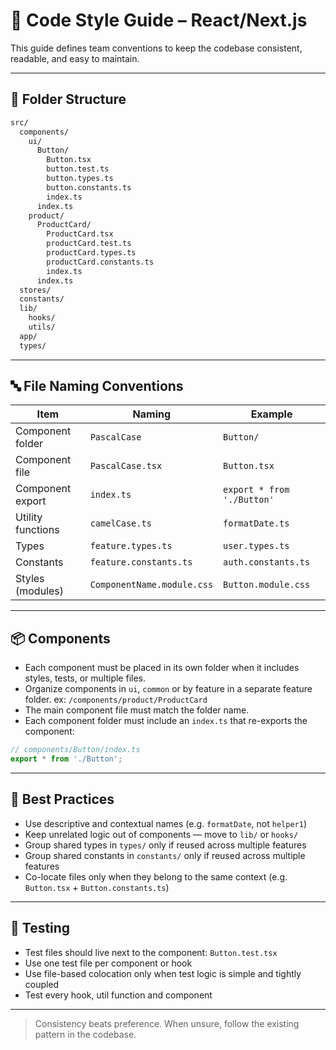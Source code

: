 # 📘 Code Style Guide – React/Next.js

This guide defines team conventions to keep the codebase consistent, readable, and easy to maintain.

---

## 📁 Folder Structure

```bash
src/
  components/
    ui/
      Button/
        Button.tsx
        button.test.ts
        button.types.ts
        button.constants.ts
        index.ts
      index.ts
    product/
      ProductCard/
        ProductCard.tsx
        productCard.test.ts
        productCard.types.ts
        productCard.constants.ts
        index.ts
      index.ts
  stores/
  constants/
  lib/
    hooks/
    utils/
  app/
  types/
```

---

## 🔤 File Naming Conventions

| Item               | Naming                     | Example                          |
|--------------------|----------------------------|----------------------------------|
| Component folder   | `PascalCase`               | `Button/`                        |
| Component file     | `PascalCase.tsx`           | `Button.tsx`                     |
| Component export   | `index.ts`                 | `export * from './Button'`       |
| Utility functions  | `camelCase.ts`             | `formatDate.ts`                  |
| Types              | `feature.types.ts`         | `user.types.ts`                  |
| Constants          | `feature.constants.ts`     | `auth.constants.ts`              |
| Styles (modules)   | `ComponentName.module.css` | `Button.module.css`              |

---

## 📦 Components

- Each component must be placed in its own folder when it includes styles, tests, or multiple files.
- Organize components in `ui`, `common` or by feature in a separate feature folder. ex: `/components/product/ProductCard`
- The main component file must match the folder name.
- Each component folder must include an `index.ts` that re-exports the component:

```ts
// components/Button/index.ts
export * from './Button';
```

---

## 📌 Best Practices

- Use descriptive and contextual names (e.g. `formatDate`, not `helper1`)
- Keep unrelated logic out of components — move to `lib/` or `hooks/`
- Group shared types in `types/` only if reused across multiple features
- Group shared constants in `constants/` only if reused across multiple features
- Co-locate files only when they belong to the same context (e.g. `Button.tsx` + `Button.constants.ts`)

---

## 🧪 Testing

- Test files should live next to the component: `Button.test.tsx`
- Use one test file per component or hook
- Use file-based colocation only when test logic is simple and tightly coupled
- Test every hook, util function and component

---

> Consistency beats preference. When unsure, follow the existing pattern in the codebase.
